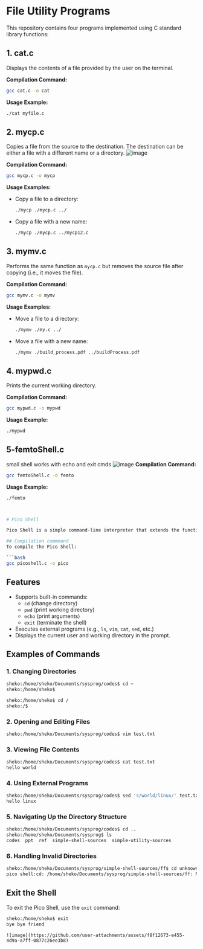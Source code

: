 # File Utility Programs

This repository contains four programs implemented using C standard library functions:

## 1. cat.c
Displays the contents of a file provided by the user on the terminal.

**Compilation Command:**
```bash
gcc cat.c -o cat
```

**Usage Example:**
```bash
./cat myfile.c
```

## 2. mycp.c
Copies a file from the source to the destination. The destination can be either a file with a different name or a directory.
![image](https://github.com/user-attachments/assets/227a534d-b377-4cd9-a13b-53ea1752f8ea)

**Compilation Command:**
```bash
gcc mycp.c -o mycp
```

**Usage Examples:**

- Copy a file to a directory:

    ```bash
    ./mycp ./mycp.c ../
    ```

- Copy a file with a new name:

    ```bash
    ./mycp ./mycp.c ../mycp12.c
    ```

## 3. mymv.c
Performs the same function as `mycp.c` but removes the source file after copying (i.e., it moves the file).

**Compilation Command:**
```bash
gcc mymv.c -o mymv
```

**Usage Examples:**

- Move a file to a directory:

    ```bash
    ./mymv ./my.c ../
    ```

- Move a file with a new name:

    ```bash
    ./mymv ./build_process.pdf ../buildProcess.pdf
    ```

## 4. mypwd.c
Prints the current working directory.

**Compilation Command:**
```bash
gcc mypwd.c -o mypwd
```

**Usage Example:**
```bash
./mypwd
```
## 5-femtoShell.c
small shell works with echo and exit cmds
![image](https://github.com/user-attachments/assets/a2b2754b-a8da-415e-ae01-1c5b585004cd)
**Compilation Command:**
```bash
gcc femtoShell.c -o femto 
```

**Usage Example:**
```bash
./femto



# Pico Shell

Pico Shell is a simple command-line interpreter that extends the functionality of a (femto shell). It handles both built-in commands and external commands by forking a new process and executing the provided arguments.

## Compilation commmand
To compile the Pico Shell:

```bash
gcc picoshell.c -o pico
```

## Features
- Supports built-in commands:
  - `cd` (change directory)
  - `pwd` (print working directory)
  - `echo` (print arguments)
  - `exit` (terminate the shell)
- Executes external programs (e.g., `ls`, `vim`, `cat`, `sed`, etc.)
- Displays the current user and working directory in the prompt.

## Examples of Commands

### 1. **Changing Directories**
```bash
sheko:/home/sheko/Documents/sysprog/codes$ cd ~
sheko:/home/sheko$

sheko:/home/sheko$ cd /
sheko:/$
```

### 2. **Opening and Editing Files**
```bash
sheko:/home/sheko/Documents/sysprog/codes$ vim test.txt
```

### 3. **Viewing File Contents**
```bash
sheko:/home/sheko/Documents/sysprog/codes$ cat test.txt
hello world
```

### 4. **Using External Programs**
```bash
sheko:/home/sheko/Documents/sysprog/codes$ sed 's/world/linux/' test.txt
hello linux
```

### 5. **Navigating Up the Directory Structure**
```bash
sheko:/home/sheko/Documents/sysprog/codes$ cd ..
sheko:/home/sheko/Documents/sysprog$ ls
codes  ppt  ref  simple-shell-sources  simple-utility-sources
```

### 6. **Handling Invalid Directories**
```bash
sheko:/home/sheko/Documents/sysprog/simple-shell-sources/ff$ cd unknowndir
pico shell:cd: /home/sheko/Documents/sysprog/simple-shell-sources/ff: No such file or directory
```

## Exit the Shell
To exit the Pico Shell, use the `exit` command:

```bash
sheko:/home/sheko$ exit
bye bye friend
```

```
![image](https://github.com/user-attachments/assets/f8f12673-e455-4d9a-a7ff-0877c26ee3b8)


